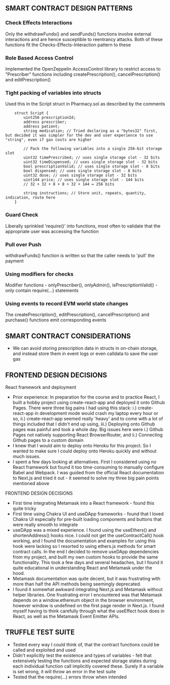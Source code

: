 ## SMART CONTRACT DESIGN PATTERNS

### Check Effects Interactions

Only the withdrawFunds() and sendFunds() functions involve external interactions and are hence susceptible to reentrancy attacks. Both of these functions fit the Checks-Effects-Interaction pattern to these

### Role Based Access Control

Implemented the OpenZeppelin AccessControl library to restrict access to "Prescriber" functions including createPrescription(), cancelPrescription() and editPrescription()

### Tight packing of variables into structs

Used this in the Script struct in Pharmacy.sol as described by the comments

```
    struct Script { 
        uint256 prescriptionId;
        address prescriber;
        address patient;
        string medication; // Tried declaring as a "bytes32" first, but decided it was simpler for the dev and user experience to use "string", even if gas costs are higher

        // Pack the following variables into a single 256-bit storage slot
        uint32 timePrescribed; // uses single storage slot - 32 bits
        uint32 timeDispensed; // uses single storage slot - 32 bits
        bool prescriptionValid; // uses single storage slot - 8 bits
        bool dispensed; // uses single storage slot - 8 bits
        uint32 dose; // uses single storage slot - 32 bits
        uint144 price; // uses single storage slot - 144 bits
        // 32 + 32 + 8 + 8 + 32 + 144 = 256 bits 

        string instructions; // Store unit, repeats, quantity, indication, route here
    }
```

### Guard Check

Liberally sprinkled 'require()' into functions, most often to validate that the appropriate user was accessing the function

### Pull over Push

withdrawFunds() function is written so that the caller needs to 'pull' the payment

### Using modifiers for checks

Modifier functions - onlyPrescriber(), onlyAdmin(), isPrescriptionValid() - only contain require(...) statements 

### Using events to record EVM world state changes

The createPrescription(), editPrescription(), cancelPrescription() and purchase() functions emit corresponding events

## SMART CONTRACT CONSIDERATIONS
- We can avoid storing prescription data in structs in on-chain storage, and instead store them in event logs or even calldata to save the user gas

## FRONTEND DESIGN DECISIONS

React framework and deployment
- Prior experience: In preparation for the course and to practice React, I built a hobby project using create-react-app and deployed it onto Github Pages. There were three big pains I had using this stack: i.) create-react-app in development mode would crash my laptop every hour or so, ii.) create-react-app seemed really 'heavy' and to come with a lot of things included that I didn't end up using, iii.) Deploying onto Github pages was painful and took a whole day. Big issues here were i.) Github Pages not natively supporting React BrowserRouter, and ii.) Connecting Github pages to a custom domain
- I knew that I would aim to deploy onto Heroku for this project. So I wanted to make sure I could deploy onto Heroku quickly and without much issues.
- I spent a few days looking at alternatives. First I considered using no React framework but found it too time-consuming to manually configure Babel and Webpack. I was guided from the official React documentation to Next.js and tried it out - it seemed to solve my three big pain points mentioned above

FRONTEND DESIGN DECISIONS
- First time integrating Metamask into a React framework - found this quite tricky
- First time using Chakra UI and useDApp frameworks - found that I loved Chakra UI especially for pre-built loading components and buttons that were really smooth to integrate
- useDApp was a mixed experience. I found using the useEthers() and shortenAddress() hooks nice. I could not get the useContractCall() hook working, and I found the documentation and examples for using this hook were lacking so I resorted to using ethers.js methods for smart contract calls. In the end I decided to remove useDApp dependencies from my project, and built my own custom hooks to provide the same functionality. This took a few days and several headaches, but I found it quite educational in understanding React and Metamask under the hood.
- Metamask documentation was quite decent, but it was frustrating with more than half the API methods being seemingly deprecated. 
- I found it somewhat awkward integrating Next.js and Metamask without helper libraries. One frustrating error I encountered was that Metamask depends on a window.ethereum object in the browser environment, however window is undefined on the first page render in Next.js. I found myself having to think carefully through what the useEffect hook does in React, as well as the Metamask Event Emitter APIs.

## TRUFFLE TEST SUITE

- Tested every way I could think of, that the contract functions could be called and exploited and used
- Didn't explicitly test the existence and types of variables - felt that extensively testing the functions and expected storage states during each individual function call implicitly covered these. Surely if a variable is set wrong, it will throw an error in the test suite
- Tested that the require(...) errors throw when intended